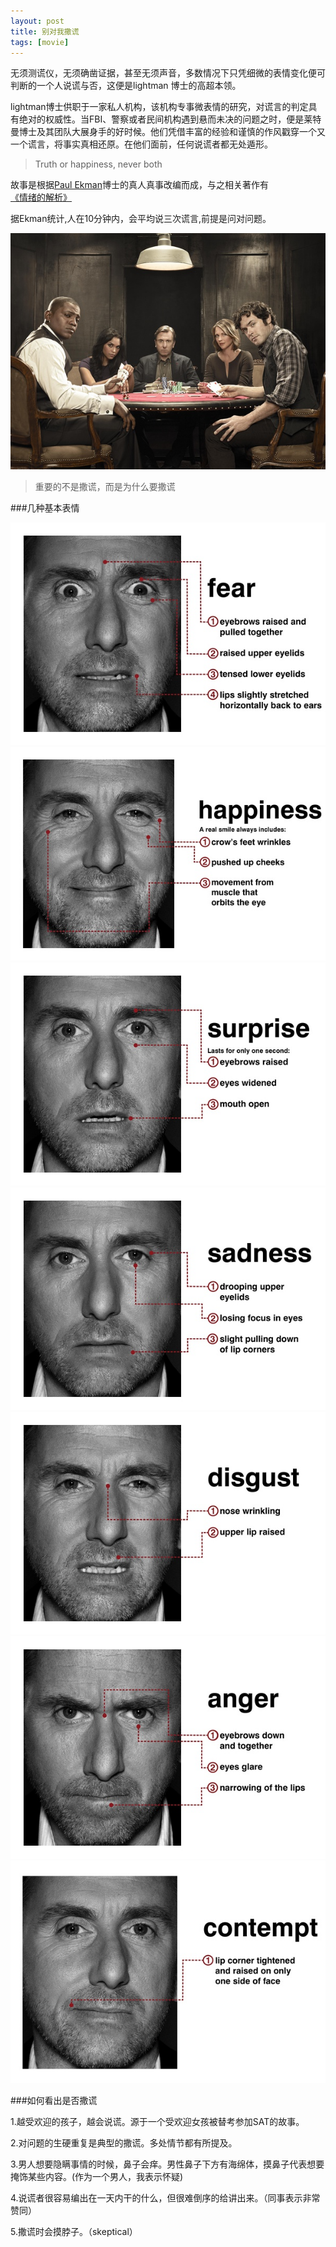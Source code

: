 ```yaml
---
layout: post
title: 别对我撒谎
tags: [movie]
---
```



无须测谎仪，无须确凿证据，甚至无须声音，多数情况下只凭细微的表情变化便可判断的一个人说谎与否，这便是lightman 博士的高超本领。

lightman博士供职于一家私人机构，该机构专事微表情的研究，对谎言的判定具有绝对的权威性。当FBI、警察或者民间机构遇到悬而未决的问题之时，便是莱特曼博士及其团队大展身手的好时候。他们凭借丰富的经验和谨慎的作风戳穿一个又一个谎言，将事实真相还原。在他们面前，任何说谎者都无处遁形。

> Truth or happiness, never both

故事是根据[Paul Ekman](http://en.wikipedia.org/wiki/Paul_Ekman)博士的真人真事改编而成，与之相关著作有[《情绪的解析》](http://product.dangdang.com/product.aspx?product_id=20124883&ref=customer-0-B)

据Ekman统计,人在10分钟内，会平均说三次谎言,前提是问对问题。

![主角](/images/lie2me/p541284540.jpg)

> 重要的不是撒谎，而是为什么要撒谎

###几种基本表情

![face](/images/lie2me/p541293508.jpg)
![face](/images/lie2me/p541293134.jpg)
![face](/images/lie2me/p541290633.jpg)
![face](/images/lie2me/p541293757.jpg)
![face](/images/lie2me/p541293883.jpg)
![face](/images/lie2me/p541294241.jpg)
![face](/images/lie2me/p541294345.jpg)

###如何看出是否撒谎

1.越受欢迎的孩子，越会说谎。源于一个受欢迎女孩被替考参加SAT的故事。 

2.对问题的生硬重复是典型的撒谎。多处情节都有所提及。

3.男人想要隐瞒事情的时候，鼻子会痒。男性鼻子下方有海绵体，摸鼻子代表想要掩饰某些内容。(作为一个男人，我表示怀疑)

4.说谎者很容易编出在一天内干的什么，但很难倒序的给讲出来。（同事表示非常赞同）

5.撒谎时会摸脖子。（skeptical）
